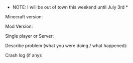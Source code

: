 * NOTE: I will be out of town this weekend until July 3rd *

Minecraft version:


Mod Version:


Single player or Server:


Describe problem (what you were doing / what happened):


Crash log (if any):



